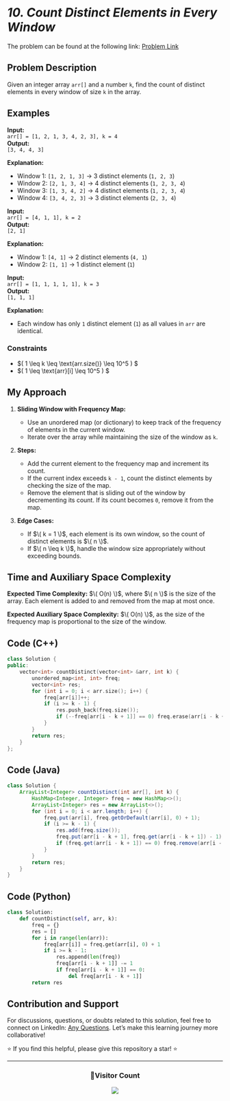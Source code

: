 # _10. Count Distinct Elements in Every Window_

The problem can be found at the following link: [Problem Link](https://www.geeksforgeeks.org/problems/count-distinct-elements-in-every-window/1)

## **Problem Description**

Given an integer array `arr[]` and a number `k`, find the count of distinct elements in every window of size `k` in the array.

## **Examples**

**Input:**  
`arr[] = [1, 2, 1, 3, 4, 2, 3], k = 4`  
**Output:**  
`[3, 4, 4, 3]`

**Explanation:**

- Window 1: `[1, 2, 1, 3]` → 3 distinct elements (`1, 2, 3`)
- Window 2: `[2, 1, 3, 4]` → 4 distinct elements (`1, 2, 3, 4`)
- Window 3: `[1, 3, 4, 2]` → 4 distinct elements (`1, 2, 3, 4`)
- Window 4: `[3, 4, 2, 3]` → 3 distinct elements (`2, 3, 4`)

**Input:**  
`arr[] = [4, 1, 1], k = 2`  
**Output:**  
`[2, 1]`

**Explanation:**

- Window 1: `[4, 1]` → 2 distinct elements (`4, 1`)
- Window 2: `[1, 1]` → 1 distinct element (`1`)

**Input:**  
`arr[] = [1, 1, 1, 1, 1], k = 3`  
**Output:**  
`[1, 1, 1]`

**Explanation:**

- Each window has only `1` distinct element (`1`) as all values in `arr` are identical.

### **Constraints**

- $\( 1 \leq k \leq \text{arr.size()} \leq 10^5 \) $
- $\( 1 \leq \text{arr}[i] \leq 10^5 \) $

## **My Approach**

1. **Sliding Window with Frequency Map:**

   - Use an unordered map (or dictionary) to keep track of the frequency of elements in the current window.
   - Iterate over the array while maintaining the size of the window as `k`.

2. **Steps:**

   - Add the current element to the frequency map and increment its count.
   - If the current index exceeds `k - 1`, count the distinct elements by checking the size of the map.
   - Remove the element that is sliding out of the window by decrementing its count. If its count becomes `0`, remove it from the map.

3. **Edge Cases:**
   - If $\( k = 1 \)$, each element is its own window, so the count of distinct elements is $\( n \)$.
   - If $\( n \leq k \)$, handle the window size appropriately without exceeding bounds.

## **Time and Auxiliary Space Complexity**

**Expected Time Complexity:** $\( O(n) \)$, where $\( n \)$ is the size of the array. Each element is added to and removed from the map at most once.

**Expected Auxiliary Space Complexity:** $\( O(n) \)$, as the size of the frequency map is proportional to the size of the window.

## Code (C++)

```cpp
class Solution {
public:
    vector<int> countDistinct(vector<int> &arr, int k) {
        unordered_map<int, int> freq;
        vector<int> res;
        for (int i = 0; i < arr.size(); i++) {
            freq[arr[i]]++;
            if (i >= k - 1) {
                res.push_back(freq.size());
                if (--freq[arr[i - k + 1]] == 0) freq.erase(arr[i - k + 1]);
            }
        }
        return res;
    }
};
```

## Code (Java)

```java
class Solution {
    ArrayList<Integer> countDistinct(int arr[], int k) {
        HashMap<Integer, Integer> freq = new HashMap<>();
        ArrayList<Integer> res = new ArrayList<>();
        for (int i = 0; i < arr.length; i++) {
            freq.put(arr[i], freq.getOrDefault(arr[i], 0) + 1);
            if (i >= k - 1) {
                res.add(freq.size());
                freq.put(arr[i - k + 1], freq.get(arr[i - k + 1]) - 1);
                if (freq.get(arr[i - k + 1]) == 0) freq.remove(arr[i - k + 1]);
            }
        }
        return res;
    }
}
```

## Code (Python)

```python
class Solution:
    def countDistinct(self, arr, k):
        freq = {}
        res = []
        for i in range(len(arr)):
            freq[arr[i]] = freq.get(arr[i], 0) + 1
            if i >= k - 1:
                res.append(len(freq))
                freq[arr[i - k + 1]] -= 1
                if freq[arr[i - k + 1]] == 0:
                    del freq[arr[i - k + 1]]
        return res
```

## **Contribution and Support**

For discussions, questions, or doubts related to this solution, feel free to connect on LinkedIn: [Any Questions](https://www.linkedin.com/in/patel-hetkumar-sandipbhai-8b110525a/). Let’s make this learning journey more collaborative!

⭐ If you find this helpful, please give this repository a star! ⭐

---

<div align="center">
  <h3><b>📍Visitor Count</b></h3>
</div>

<p align="center">
  <img src="https://visitor-badge.laobi.icu/badge?page_id=Hunterdii.GeeksforGeeks-POTD" />
</p>
